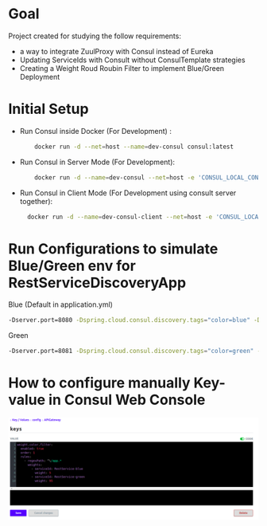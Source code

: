 # Goal
Project created for studying the follow requirements:
 - a way to integrate ZuulProxy with Consul instead of Eureka
 - Updating ServiceIds with Consult without ConsulTemplate strategies
 - Creating a Weight Roud Roubin Filter to implement Blue/Green Deployment

# Initial Setup

  - Run Consul inside Docker (For Development) :
    ```sh
        docker run -d --net=host --name=dev-consul consul:latest
    ```

  - Run Consul in Server Mode (For Development):
      ```sh
          docker run -d --name=dev-consul --net=host -e 'CONSUL_LOCAL_CONFIG={"skip_leave_on_interrupt": true}' consul agent -server -bind=<external ip> -retry-join=<root agent ip> -bootstrap-expect=<number of server agents> -ui
      ```

  - Run Consul in Client Mode (For Development using consult server together):
      ```sh
        docker run -d --name=dev-consul-client --net=host -e 'CONSUL_LOCAL_CONFIG={"leave_on_terminate": true}' consul agent -bind=<external ip> -retry-join=<root agent ip>
      ```

# Run Configurations to simulate Blue/Green env for RestServiceDiscoveryApp
Blue (Default in application.yml)
   ```sh
   -Dserver.port=8080 -Dspring.cloud.consul.discovery.tags="color=blue" -Dapp.color=blue
   ```

Green
   ```sh
   -Dserver.port=8081 -Dspring.cloud.consul.discovery.tags="color=green" -Dapp.color=green
   ```


# How to configure manually Key-value in Consul Web Console

![Consul KV Config](https://github.com/augustomarinho/springboot-zuulproxy-consul-serviceDiscovery/blob/master/amzuulproxy/docs/Consul-KV.png)